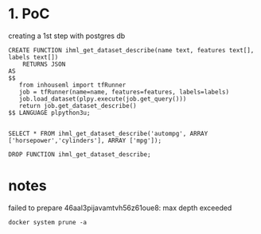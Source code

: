 # 1. PoC
creating a 1st step with postgres db
```
CREATE FUNCTION ihml_get_dataset_describe(name text, features text[], labels text[])
    RETURNS JSON
AS
$$
   from inhouseml import tfRunner
   job = tfRunner(name=name, features=features, labels=labels)
   job.load_dataset(plpy.execute(job.get_query()))
   return job.get_dataset_describe()
$$ LANGUAGE plpython3u;


SELECT * FROM ihml_get_dataset_describe('autompg', ARRAY ['horsepower','cylinders'], ARRAY ['mpg']);

DROP FUNCTION ihml_get_dataset_describe;
```

# notes
failed to prepare 46aal3pijavamtvh56z61oue8: max depth exceeded
```
docker system prune -a
```